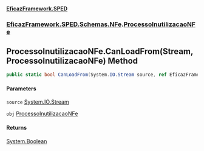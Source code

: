 #### [EficazFramework.SPED](EficazFrameworkSPED.md 'EficazFramework SPED')
### [EficazFramework.SPED.Schemas.NFe](EficazFramework.SPED.Schemas.NFe.md 'EficazFramework.SPED.Schemas.NFe').[ProcessoInutilizacaoNFe](EficazFramework.SPED.Schemas.NFe/ProcessoInutilizacaoNFe.md 'EficazFramework.SPED.Schemas.NFe.ProcessoInutilizacaoNFe')

## ProcessoInutilizacaoNFe.CanLoadFrom(Stream, ProcessoInutilizacaoNFe) Method

```csharp
public static bool CanLoadFrom(System.IO.Stream source, ref EficazFramework.SPED.Schemas.NFe.ProcessoInutilizacaoNFe obj);
```
#### Parameters

<a name='EficazFramework.SPED.Schemas.NFe.ProcessoInutilizacaoNFe.CanLoadFrom(System.IO.Stream,EficazFramework.SPED.Schemas.NFe.ProcessoInutilizacaoNFe).source'></a>

`source` [System.IO.Stream](https://docs.microsoft.com/en-us/dotnet/api/System.IO.Stream 'System.IO.Stream')

<a name='EficazFramework.SPED.Schemas.NFe.ProcessoInutilizacaoNFe.CanLoadFrom(System.IO.Stream,EficazFramework.SPED.Schemas.NFe.ProcessoInutilizacaoNFe).obj'></a>

`obj` [ProcessoInutilizacaoNFe](EficazFramework.SPED.Schemas.NFe/ProcessoInutilizacaoNFe.md 'EficazFramework.SPED.Schemas.NFe.ProcessoInutilizacaoNFe')

#### Returns
[System.Boolean](https://docs.microsoft.com/en-us/dotnet/api/System.Boolean 'System.Boolean')